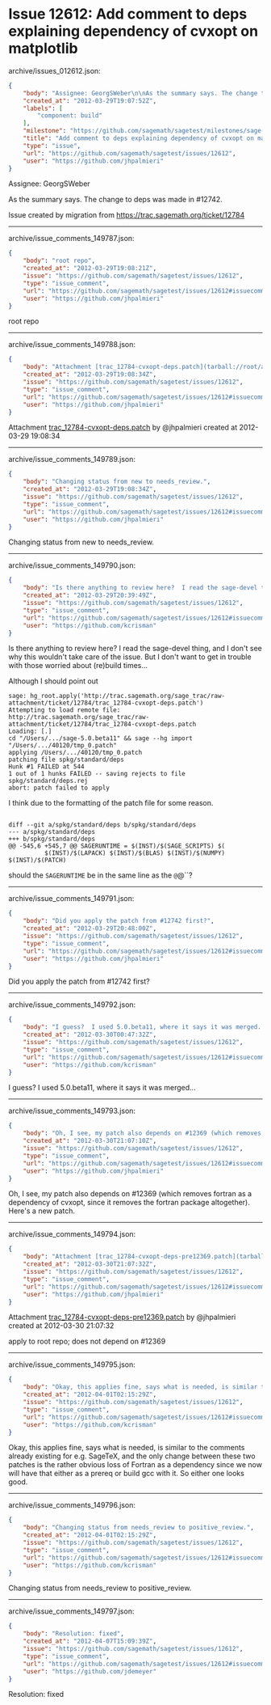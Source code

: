 # Issue 12612: Add comment to deps explaining dependency of cvxopt on matplotlib

archive/issues_012612.json:
```json
{
    "body": "Assignee: GeorgSWeber\n\nAs the summary says. The change to deps was made in #12742.\n\nIssue created by migration from https://trac.sagemath.org/ticket/12784\n\n",
    "created_at": "2012-03-29T19:07:52Z",
    "labels": [
        "component: build"
    ],
    "milestone": "https://github.com/sagemath/sagetest/milestones/sage-5.0",
    "title": "Add comment to deps explaining dependency of cvxopt on matplotlib",
    "type": "issue",
    "url": "https://github.com/sagemath/sagetest/issues/12612",
    "user": "https://github.com/jhpalmieri"
}
```
Assignee: GeorgSWeber

As the summary says. The change to deps was made in #12742.

Issue created by migration from https://trac.sagemath.org/ticket/12784





---

archive/issue_comments_149787.json:
```json
{
    "body": "root repo",
    "created_at": "2012-03-29T19:08:21Z",
    "issue": "https://github.com/sagemath/sagetest/issues/12612",
    "type": "issue_comment",
    "url": "https://github.com/sagemath/sagetest/issues/12612#issuecomment-149787",
    "user": "https://github.com/jhpalmieri"
}
```

root repo



---

archive/issue_comments_149788.json:
```json
{
    "body": "Attachment [trac_12784-cvxopt-deps.patch](tarball://root/attachments/some-uuid/ticket12784/trac_12784-cvxopt-deps.patch) by @jhpalmieri created at 2012-03-29 19:08:34",
    "created_at": "2012-03-29T19:08:34Z",
    "issue": "https://github.com/sagemath/sagetest/issues/12612",
    "type": "issue_comment",
    "url": "https://github.com/sagemath/sagetest/issues/12612#issuecomment-149788",
    "user": "https://github.com/jhpalmieri"
}
```

Attachment [trac_12784-cvxopt-deps.patch](tarball://root/attachments/some-uuid/ticket12784/trac_12784-cvxopt-deps.patch) by @jhpalmieri created at 2012-03-29 19:08:34



---

archive/issue_comments_149789.json:
```json
{
    "body": "Changing status from new to needs_review.",
    "created_at": "2012-03-29T19:08:34Z",
    "issue": "https://github.com/sagemath/sagetest/issues/12612",
    "type": "issue_comment",
    "url": "https://github.com/sagemath/sagetest/issues/12612#issuecomment-149789",
    "user": "https://github.com/jhpalmieri"
}
```

Changing status from new to needs_review.



---

archive/issue_comments_149790.json:
```json
{
    "body": "Is there anything to review here?  I read the sage-devel thing, and I don't see why this wouldn't take care of the issue.  But I don't want to get in trouble with those worried about (re)build times...\n\nAlthough I should point out \n\n```\nsage: hg_root.apply('http://trac.sagemath.org/sage_trac/raw-attachment/ticket/12784/trac_12784-cvxopt-deps.patch')\nAttempting to load remote file: http://trac.sagemath.org/sage_trac/raw-attachment/ticket/12784/trac_12784-cvxopt-deps.patch\nLoading: [.]\ncd \"/Users/.../sage-5.0.beta11\" && sage --hg import   \"/Users/.../40120/tmp_0.patch\"\napplying /Users/.../40120/tmp_0.patch\npatching file spkg/standard/deps\nHunk #1 FAILED at 544\n1 out of 1 hunks FAILED -- saving rejects to file spkg/standard/deps.rej\nabort: patch failed to apply\n```\n\nI think due to the formatting of the patch file for some reason.\n\n```\n\ndiff --git a/spkg/standard/deps b/spkg/standard/deps\n--- a/spkg/standard/deps\n+++ b/spkg/standard/deps\n@@ -545,6 +545,7 @@ SAGERUNTIME = $(INST)/$(SAGE_SCRIPTS) $(\n \t\t  $(INST)/$(LAPACK) $(INST)/$(BLAS) $(INST)/$(NUMPY) $(INST)/$(PATCH)\n```\n\nshould the `SAGERUNTIME` be in the same line as the ``@``@``?",
    "created_at": "2012-03-29T20:39:49Z",
    "issue": "https://github.com/sagemath/sagetest/issues/12612",
    "type": "issue_comment",
    "url": "https://github.com/sagemath/sagetest/issues/12612#issuecomment-149790",
    "user": "https://github.com/kcrisman"
}
```

Is there anything to review here?  I read the sage-devel thing, and I don't see why this wouldn't take care of the issue.  But I don't want to get in trouble with those worried about (re)build times...

Although I should point out 

```
sage: hg_root.apply('http://trac.sagemath.org/sage_trac/raw-attachment/ticket/12784/trac_12784-cvxopt-deps.patch')
Attempting to load remote file: http://trac.sagemath.org/sage_trac/raw-attachment/ticket/12784/trac_12784-cvxopt-deps.patch
Loading: [.]
cd "/Users/.../sage-5.0.beta11" && sage --hg import   "/Users/.../40120/tmp_0.patch"
applying /Users/.../40120/tmp_0.patch
patching file spkg/standard/deps
Hunk #1 FAILED at 544
1 out of 1 hunks FAILED -- saving rejects to file spkg/standard/deps.rej
abort: patch failed to apply
```

I think due to the formatting of the patch file for some reason.

```

diff --git a/spkg/standard/deps b/spkg/standard/deps
--- a/spkg/standard/deps
+++ b/spkg/standard/deps
@@ -545,6 +545,7 @@ SAGERUNTIME = $(INST)/$(SAGE_SCRIPTS) $(
 		  $(INST)/$(LAPACK) $(INST)/$(BLAS) $(INST)/$(NUMPY) $(INST)/$(PATCH)
```

should the `SAGERUNTIME` be in the same line as the ``@``@``?



---

archive/issue_comments_149791.json:
```json
{
    "body": "Did you apply the patch from #12742 first?",
    "created_at": "2012-03-29T20:48:00Z",
    "issue": "https://github.com/sagemath/sagetest/issues/12612",
    "type": "issue_comment",
    "url": "https://github.com/sagemath/sagetest/issues/12612#issuecomment-149791",
    "user": "https://github.com/jhpalmieri"
}
```

Did you apply the patch from #12742 first?



---

archive/issue_comments_149792.json:
```json
{
    "body": "I guess?  I used 5.0.beta11, where it says it was merged...",
    "created_at": "2012-03-30T00:47:32Z",
    "issue": "https://github.com/sagemath/sagetest/issues/12612",
    "type": "issue_comment",
    "url": "https://github.com/sagemath/sagetest/issues/12612#issuecomment-149792",
    "user": "https://github.com/kcrisman"
}
```

I guess?  I used 5.0.beta11, where it says it was merged...



---

archive/issue_comments_149793.json:
```json
{
    "body": "Oh, I see, my patch also depends on #12369 (which removes fortran as a dependency of cvxopt, since it removes the fortran package altogether).  Here's a new patch.",
    "created_at": "2012-03-30T21:07:10Z",
    "issue": "https://github.com/sagemath/sagetest/issues/12612",
    "type": "issue_comment",
    "url": "https://github.com/sagemath/sagetest/issues/12612#issuecomment-149793",
    "user": "https://github.com/jhpalmieri"
}
```

Oh, I see, my patch also depends on #12369 (which removes fortran as a dependency of cvxopt, since it removes the fortran package altogether).  Here's a new patch.



---

archive/issue_comments_149794.json:
```json
{
    "body": "Attachment [trac_12784-cvxopt-deps-pre12369.patch](tarball://root/attachments/some-uuid/ticket12784/trac_12784-cvxopt-deps-pre12369.patch) by @jhpalmieri created at 2012-03-30 21:07:32\n\napply to root repo; does not depend on #12369",
    "created_at": "2012-03-30T21:07:32Z",
    "issue": "https://github.com/sagemath/sagetest/issues/12612",
    "type": "issue_comment",
    "url": "https://github.com/sagemath/sagetest/issues/12612#issuecomment-149794",
    "user": "https://github.com/jhpalmieri"
}
```

Attachment [trac_12784-cvxopt-deps-pre12369.patch](tarball://root/attachments/some-uuid/ticket12784/trac_12784-cvxopt-deps-pre12369.patch) by @jhpalmieri created at 2012-03-30 21:07:32

apply to root repo; does not depend on #12369



---

archive/issue_comments_149795.json:
```json
{
    "body": "Okay, this applies fine, says what is needed, is similar to the comments already existing for e.g. SageTeX, and the only change between these two patches is the rather obvious loss of Fortran as a dependency since we now will have that either as a prereq or build gcc with it.  So either one looks good.",
    "created_at": "2012-04-01T02:15:29Z",
    "issue": "https://github.com/sagemath/sagetest/issues/12612",
    "type": "issue_comment",
    "url": "https://github.com/sagemath/sagetest/issues/12612#issuecomment-149795",
    "user": "https://github.com/kcrisman"
}
```

Okay, this applies fine, says what is needed, is similar to the comments already existing for e.g. SageTeX, and the only change between these two patches is the rather obvious loss of Fortran as a dependency since we now will have that either as a prereq or build gcc with it.  So either one looks good.



---

archive/issue_comments_149796.json:
```json
{
    "body": "Changing status from needs_review to positive_review.",
    "created_at": "2012-04-01T02:15:29Z",
    "issue": "https://github.com/sagemath/sagetest/issues/12612",
    "type": "issue_comment",
    "url": "https://github.com/sagemath/sagetest/issues/12612#issuecomment-149796",
    "user": "https://github.com/kcrisman"
}
```

Changing status from needs_review to positive_review.



---

archive/issue_comments_149797.json:
```json
{
    "body": "Resolution: fixed",
    "created_at": "2012-04-07T15:09:39Z",
    "issue": "https://github.com/sagemath/sagetest/issues/12612",
    "type": "issue_comment",
    "url": "https://github.com/sagemath/sagetest/issues/12612#issuecomment-149797",
    "user": "https://github.com/jdemeyer"
}
```

Resolution: fixed
